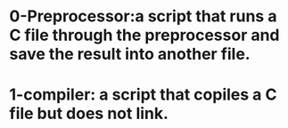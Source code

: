 # 0-Preprocessor:a script that runs a C file through the preprocessor and save the result into another file.
# 1-compiler: a script that copiles a C file but does not link.

